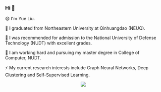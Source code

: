 ### Hi 👋

😄 I'm Yue Liu.

🔭 I graduated from Northeastern University at Qinhuangdao (NEUQ). 

🌱 I was recommended for admission to the National University of Defense Technology (NUDT) with excellent grades. 

👯 I am working hard and pursuing my master degree in College of Computer, NUDT. 

⚡ My current research interests include Graph Neural Networks, Deep Clustering and Self-Supervised Learning.


<center>
  <img algin="center" src="https://github-readme-stats.vercel.app/api?username=yueliu1999&show_icons=true&icon_color=CE1D2D&text_color=718096&bg_color=ffffff&hide_title=true" />
<center/>

<!--
**yueliu1999/yueliu1999** is a ✨ _special_ ✨ repository because its `README.md` (this file) appears on your GitHub profile.

Here are some ideas to get you started:

- 🔭 I’m currently working on ...
- 🌱 I’m currently learning ...
- 👯 I’m looking to collaborate on ...
- 🤔 I’m looking for help with ...
- 💬 Ask me about ...
- 📫 How to reach me: ...
- 😄 Pronouns: ...
- ⚡ Fun fact: ...
-->
